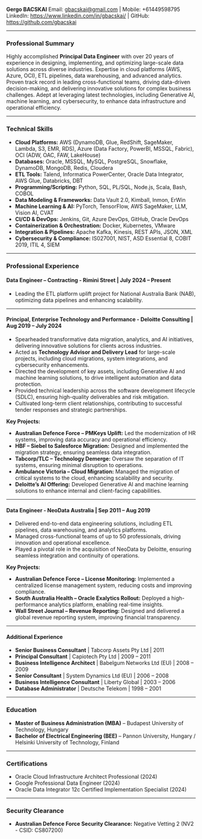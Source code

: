 **Gergo BACSKAI**
Email: gbacskai@gmail.com | Mobile: +61449598795
LinkedIn: https://www.linkedin.com/in/gbacskai/ | GitHub: https://github.com/gbacskai

---

### **Professional Summary**
Highly accomplished **Principal Data Engineer** with over 20 years of experience in designing, implementing, and optimizing large-scale data solutions across diverse industries. Expertise in cloud platforms (AWS, Azure, OCI), ETL pipelines, data warehousing, and advanced analytics. Proven track record in leading cross-functional teams, driving data-driven decision-making, and delivering innovative solutions for complex business challenges. Adept at leveraging latest technologies, including Generative AI, machine learning, and cybersecurity, to enhance data infrastructure and operational efficiency.

---

### **Technical Skills**
- **Cloud Platforms:** AWS (DynamoDB, Glue, RedShift, SageMaker, Lambda, S3, EMR, RDS), Azure (Data Factory, PowerBI, MSSQL, Fabric), OCI (ADW, OAC, FAW, LakeHouse)
- **Databases:** Oracle, MSSQL, MySQL, PostgreSQL, Snowflake, DynamoDB, MongoDB, Redis, Cloudera
- **ETL Tools:** Talend, Informatica PowerCenter, Oracle Data Integrator, AWS Glue, Databricks, DBT
- **Programming/Scripting:** Python, SQL, PL/SQL, Node.js, Scala, Bash, COBOL
- **Data Modeling & Frameworks:** Data Vault 2.0, Kimball, Inmon, ErWin
- **Machine Learning & AI:** PyTorch, TensorFlow, AWS SageMaker, LLM, Vision AI, CVAT
- **CI/CD & DevOps:** Jenkins, Git, Azure DevOps, GitHub, Oracle DevOps
- **Containerization & Orchestration:** Docker, Kubernetes, VMware
- **Integration & Pipelines:** Apache Kafka, Kinesis, REST APIs, JSON, XML
- **Cybersecurity & Compliance:** IS027001, NIST, ASD Essential 8, COBIT 2019, ITIL 4, SIEM

---

### **Professional Experience**

#### **Data Engineer – Contracting** - **Rimini Street** | July 2024 – Present
- Leading the ETL platform uplift project for National Australia Bank (NAB), optimizing data pipelines and enhancing scalability.

---

#### **Principal, Enterprise Technology and Performance** - **Deloitte Consulting** | Aug 2019 – July 2024
- Spearheaded transformative data migration, analytics, and AI initiatives, delivering innovative solutions for clients across industries.
- Acted as **Technology Advisor and Delivery Lead** for large-scale projects, including cloud migrations, system integrations, and cybersecurity enhancements.
- Directed the development of key assets, including Generative AI and machine learning solutions, to drive intelligent automation and data protection.
- Provided technical leadership across the software development lifecycle (SDLC), ensuring high-quality deliverables and risk mitigation.
- Cultivated long-term client relationships, contributing to successful tender responses and strategic partnerships.

**Key Projects:**
- **Australian Defence Force – PMKeys Uplift:** Led the modernization of HR systems, improving data accuracy and operational efficiency.
- **HBF – Siebel to Salesforce Migration:** Designed and implemented the migration strategy, ensuring seamless data integration.
- **Tabcorp/TLC – Technology Demerge:** Oversaw the separation of IT systems, ensuring minimal disruption to operations.
- **Ambulance Victoria – Cloud Migration:** Managed the migration of critical systems to the cloud, enhancing scalability and security.
- **Deloitte’s AI Offering:** Developed Generative AI and machine learning solutions to enhance internal and client-facing capabilities.

---

#### **Data Engineer** - **NeoData Australia** | Sep 2011 – Aug 2019
- Delivered end-to-end data engineering solutions, including ETL pipelines, data warehousing, and analytics platforms.
- Managed cross-functional teams of up to 50 professionals, driving innovation and operational excellence.
- Played a pivotal role in the acquisition of NeoData by Deloitte, ensuring seamless integration and continuity of operations.

**Key Projects:**
- **Australian Defence Force – License Monitoring:** Implemented a centralized license management system, reducing costs and improving compliance.
- **South Australia Health – Oracle Exalytics Rollout:** Deployed a high-performance analytics platform, enabling real-time insights.
- **Wall Street Journal – Revenue Reporting:** Designed and delivered a global revenue reporting system, improving financial transparency.

---

#### **Additional Experience**
- **Senior Business Consultant** | Tabcorp Assets Pty Ltd | 2011
- **Principal Consultant** | Capiotech Pty Ltd | 2009 – 2011
- **Business Intelligence Architect** | Babelgum Networks Ltd (EU) | 2008 – 2009
- **Senior Consultant** | System Dynamics Ltd (EU) | 2006 – 2008
- **Business Intelligence Consultant** | Liberty Global | 2003 – 2006
- **Database Administrator** | Deutsche Telekom | 1998 – 2001

---

### **Education**
- **Master of Business Administration (MBA)** – Budapest University of Technology, Hungary
- **Bachelor of Electrical Engineering (BEE)** – Pannon University, Hungary / Helsinki University of Technology, Finland

---

### **Certifications**
- Oracle Cloud Infrastructure Architect Professional (2024)
- Google Professional Data Engineer (2024)
- Oracle Data Integrator 12c Certified Implementation Specialist (2024)

---

### **Security Clearance**
- **Australian Defence Force Security Clearance:** Negative Vetting 2 (NV2 - CSID: CS807200)
